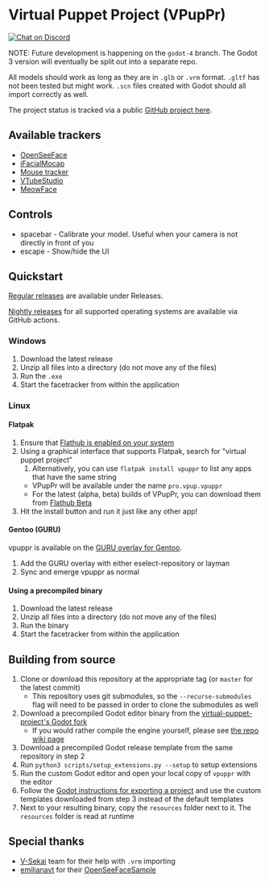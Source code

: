 # Virtual Puppet Project (VPupPr)

[![Chat on Discord](https://img.shields.io/discord/853476898071117865?label=chat&logo=discord)](https://discord.gg/6mcdWWBkrr)

NOTE: Future development is happening on the `godot-4` branch. The Godot 3 version will eventually be split out into a separate repo.

All models should work as long as they are in `.glb` or `.vrm` format. `.gltf` has not been tested but might work. `.scn` files created with Godot should all import correctly as well.

The project status is tracked via a public [GitHub project here](https://github.com/orgs/virtual-puppet-project/projects/1/views/2).

## Available trackers

* [OpenSeeFace](https://github.com/emilianavt/OpenSeeFace)
* [iFacialMocap](https://www.ifacialmocap.com/)
* [Mouse tracker](https://github.com/virtual-puppet-project/mouse-tracker)
* [VTubeStudio](https://github.com/virtual-puppet-project/vtube-studio-tracker)
* [MeowFace](https://github.com/virtual-puppet-project/meowface-tracker)

## Controls

* spacebar - Calibrate your model. Useful when your camera is not directly in front of you
* escape - Show/hide the UI

## Quickstart

[Regular releases](https://github.com/virtual-puppet-project/vpuppr/releases) are available under Releases.

[Nightly releases](https://github.com/virtual-puppet-project/vpuppr/actions/workflows/nightly-release.yml) for
all supported operating systems are available via GitHub actions.

### Windows

1. Download the latest release
2. Unzip all files into a directory (do not move any of the files)
3. Run the `.exe`
4. Start the facetracker from within the application

### Linux

#### Flatpak

1. Ensure that [Flathub is enabled on your system](https://flatpak.org/setup/)
2. Using a graphical interface that supports Flatpak, search for "virtual puppet project"
   1. Alternatively, you can use `flatpak install vpuppr` to list any apps that have the same string
   * VPupPr will be available under the name `pro.vpup.vpuppr`
   * For the latest (alpha, beta) builds of VPupPr, you can download them from [Flathub Beta](https://beta.flathub.org/)
4. Hit the install button and run it just like any other app!

#### Gentoo (GURU)

vpuppr is available on the [GURU overlay for Gentoo](https://gitweb.gentoo.org/repo/proj/guru.git/tree/media-gfx/vpuppr).

1. Add the GURU overlay with either eselect-repository or layman
2. Sync and emerge vpuppr as normal 

#### Using a precompiled binary

1. Download the latest release
2. Unzip all files into a directory (do not move any of the files)
3. Run the binary
4. Start the facetracker from within the application

## Building from source

1. Clone or download this repository at the appropriate tag (or `master` for the latest commit)
   * This repository uses git submodules, so the `--recurse-submodules` flag will need to be passed in order to clone the submodules as well
2. Download a precompiled Godot editor binary from the [virtual-puppet-project's Godot fork](https://github.com/virtual-puppet-project/godot-builds/releases/tag/latest)
   * If you would rather compile the engine yourself, please see [the repo wiki page](https://github.com/virtual-puppet-project/vpuppr/wiki/1.-Building-the-Godot-Fork)
3. Download a precompiled Godot release template from the same repository in step 2
4. Run `python3 scripts/setup_extensions.py --setup` to setup extensions
5. Run the custom Godot editor and open your local copy of `vpuppr` with the editor
6. Follow the [Godot instructions for exporting a project](https://docs.godotengine.org/en/stable/tutorials/export/exporting_projects.html) and use the custom templates downloaded from step 3 instead of the default templates
7. Next to your resulting binary, copy the `resources` folder next to it. The `resources` folder is read at runtime

## Special thanks
* [V-Sekai](https://github.com/V-Sekai) team for their help with `.vrm` importing
* [emilianavt](https://github.com/emilianavt) for their [OpenSeeFaceSample](https://github.com/emilianavt/OpenSeeFaceSample)
